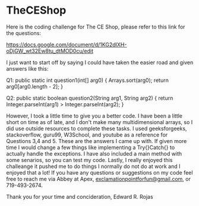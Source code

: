 # TheCEShop
Here is the coding challenge for The CE Shop, please refer to this link for the questions:

https://docs.google.com/document/d/1KG2dIXH-oDjGW_wt32Ew8tu_dtMOD0cu/edit


I just want to start off by saying I could have taken the easier road and given answers like this:

Q1:
public static int question1(int[] arg0) {
        Arrays.sort(arg0);
        return arg0[arg0.length - 2];
    }
    
Q2:
    public static boolean question2(String arg1, String arg2) {
        return Integer.parseInt(arg1) > Integer.parseInt(arg2);
    }
    
   However, I took a little time to give you a better code. I have been a little short on time as of late, and I don't make many multidimensional arrays, so I did use outside resources to complete these tasks. I used geeksforgeeks, stackoverflow, guru99, W3School, and youtube as a reference for Questions 3,4 and 5. These are the answers I came up with. If given more time I would change a few things like implementing a Try{}Catch{} to actually handle the exceptions. I have also included a main method with some senarios, so you can test my code. Lastly, I really enjoyed this challeange it pushed me to do things I normally do not do at work and I enjoyed that a lot! If you have any questions or suggestions on my code feel free to reach me via Abbey at Apex, exclamationpointforfun@gmail.com, or 719-493-2674.
   
Thank you for your time and concideration,
Edward R. Rojas

